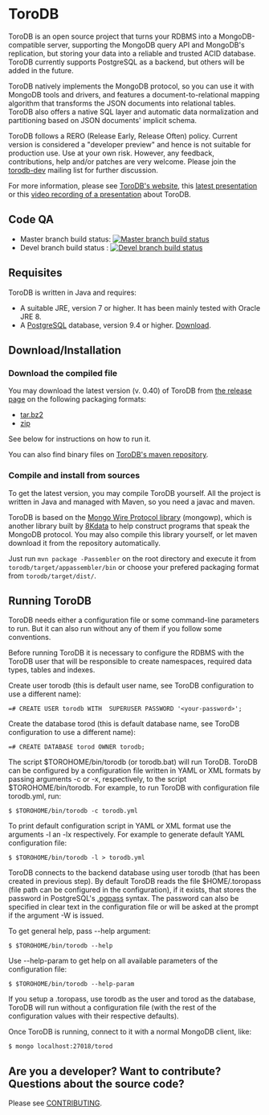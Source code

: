 # ToroDB

ToroDB is an open source project that turns your RDBMS into a
MongoDB-compatible server, supporting the MongoDB query API and
MongoDB's replication, but storing your data into a reliable and trusted
ACID database. ToroDB currently supports PostgreSQL as a backend, but
others will be added in the future.

ToroDB natively implements the MongoDB protocol, so you can use it with
MongoDB tools and drivers, and features a document-to-relational mapping
algorithm that transforms the JSON documents into relational tables.
ToroDB also offers a native SQL layer and automatic data normalization
and partitioning based on JSON documents' implicit schema.

ToroDB follows a RERO (Release Early, Release Often) policy. Current version is
considered a "developer preview" and hence is not suitable for
production use. Use at your own risk. However, any feedback,
contributions, help and/or patches are very welcome. Please join the
[torodb-dev][8] mailing list for further discussion.

For more information, please see [ToroDB's website][1], this 
[latest presentation][7] or this [video recording of a presentation][11] about 
ToroDB.


## Code QA
 * Master branch build status: [![Master branch build status](https://travis-ci.org/torodb/torodb.svg?branch=master)](https://travis-ci.org/torodb/torodb)
 * Devel branch build status :  [![Devel branch build status](https://travis-ci.org/torodb/torodb.svg?branch=devel)](https://travis-ci.org/torodb/torodb)


## Requisites

ToroDB is written in Java and requires:

* A suitable JRE, version 7 or higher. It has been mainly tested with Oracle JRE 8.
* A [PostgreSQL][2] database, version 9.4 or higher. [Download][9].


## Download/Installation

### Download the compiled file

You may download the latest version (v. 0.40) of ToroDB from 
[the release page](https://github.com/torodb/torodb/releases/latest) on the 
following packaging formats:
 * [tar.bz2](https://github.com/torodb/torodb/releases/download/v0.40/torodb-0.40-release.tar.bz2)
 * [zip](https://github.com/torodb/torodb/releases/download/v0.40/torodb-0.40-release.zip)

See below for instructions on how to run it.

You can also find binary files on [ToroDB's maven repository][3].


### Compile and install from sources

To get the latest version, you may compile ToroDB yourself. All the project is written in Java and managed with Maven, so you need a javac and maven.

ToroDB is based on the [Mongo Wire Protocol library][5] (mongowp), which is another library built by [8Kdata][6] to help construct programs that speak the MongoDB protocol. You may also compile this library yourself, or let maven download it from the repository automatically.

Just run `mvn package -Passembler` on the root directory and execute it from 
`torodb/target/appassembler/bin` or choose your prefered packaging format from
`torodb/target/dist/`.


## Running ToroDB

ToroDB needs either a configuration file or some command-line parameters
to run. But it can also run without any of them if you follow some
conventions.

Before running ToroDB it is necessary to configure the RDBMS with the
ToroDB user that will be responsible to create namespaces, required data
types, tables and indexes. 

Create user torodb (this is default user name, see ToroDB configuration
to use a different name):

    =# CREATE USER torodb WITH  SUPERUSER PASSWORD '<your-password>';

Create the database torod (this is default database name, see ToroDB
configuration to use a different name):

    =# CREATE DATABASE torod OWNER torodb;

The script $TOROHOME/bin/torodb (or torodb.bat) will run ToroDB. ToroDB can be
configured by a configuration file written in YAML or XML formats by
passing arguments -c or -x, respectively, to the script
$TOROHOME/bin/torodb. For example, to run ToroDB with configuration file
torodb.yml, run:

    $ $TOROHOME/bin/torodb -c torodb.yml

To print default configuration script in YAML or XML format use the
arguments -l an -lx respectively. For example to generate default YAML
configuration file:

    $ $TOROHOME/bin/torodb -l > torodb.yml

ToroDB connects to the backend database using user torodb (that has been
created in previous step). By default ToroDB reads the file
$HOME/.toropass (file path can be configured in the configuration), if
it exists, that stores the password in PostgreSQL's [.pgpass][4] syntax. The
password can also be specified in clear text in the configuration file or
will be asked at the prompt if the argument -W is issued.

To get general help, pass --help argument:

    $ $TOROHOME/bin/torodb --help

Use --help-param to get help on all available parameters of the
configuration file:

    $ $TOROHOME/bin/torodb --help-param

If you setup a .toropass, use torodb as the user and torod as the
database, ToroDB will run without a configuration file (with the rest of
the configuration values with their respective defaults).

Once ToroDB is running, connect to it with a normal MongoDB client,
like:

    $ mongo localhost:27018/torod


## Are you a developer? Want to contribute? Questions about the source code?

Please see [CONTRIBUTING][10].


[1]: http://www.torodb.com
[2]: http://www.postgresql.org
[3]: https://oss.sonatype.org/content/groups/public/com/torodb/torodb/
[4]: http://www.postgresql.org/docs/9.4/static/libpq-pgpass.html
[5]: https://github.com/8kdata/mongowp
[6]: http://www.8kdata.com
[7]: http://www.slideshare.net/8kdata/torodb-internals-how-to-create-a-nosql-database-on-top-of-sql-55275036
[8]: https://groups.google.com/forum/#!forum/torodb-dev
[9]: http://www.postgresql.org/download/
[10]: https://github.com/torodb/torodb/blob/master/CONTRIBUTING.md
[11]: https://www.youtube.com/watch?v=C2XuOhLrblo
